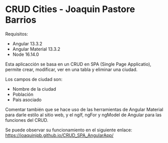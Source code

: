 # CRUD Cities - Joaquin Pastore Barrios

Requisitos:
- Angular 13.3.2
- Angular Material 13.3.2
- Node 16.14.0

Esta aplicacción se basa en un CRUD en SPA (Single Page Applicatio), permite crear, modificar, ver en una tabla y eliminar una ciudad.

Los campos de ciudad son:
- Nombre de la ciudad
- Población
- País asociado

Comentar también que se hace uso de las herramientas de Angular Material para darle estilo al sitio web, y el ngIf, ngFor y ngModel de Angular para las funciones del CRUD.

Se puede observar su funcionamiento en el siguiente enlace: https://joaquinjpb.github.io/CRUD_SPA_AngularApp/
